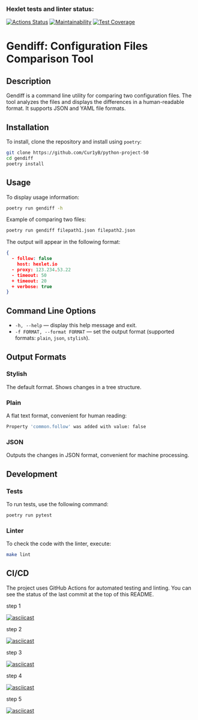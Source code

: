 ### Hexlet tests and linter status:
[![Actions Status](https://github.com/Motlakhov/python-project-50/actions/workflows/hexlet-check.yml/badge.svg)](https://github.com/Motlakhov/python-project-50/actions)
[![Maintainability](https://api.codeclimate.com/v1/badges/7694e0c8cf5fc4cd28c5/maintainability)](https://codeclimate.com/github/Motlakhov/python-project-50/maintainability)
[![Test Coverage](https://api.codeclimate.com/v1/badges/7694e0c8cf5fc4cd28c5/test_coverage)](https://codeclimate.com/github/Motlakhov/python-project-50/test_coverage)

# Gendiff: Configuration Files Comparison Tool

## Description

Gendiff is a command line utility for comparing two configuration files. The tool analyzes the files and displays the differences in a human-readable format. It supports JSON and YAML file formats.

## Installation

To install, clone the repository and install using `poetry`:

```sh
git clone https://github.com/Cur1yB/python-project-50
cd gendiff
poetry install
```

## Usage

To display usage information:

```sh
poetry run gendiff -h
```

Example of comparing two files:

```sh
poetry run gendiff filepath1.json filepath2.json
```

The output will appear in the following format:

```json
{
  - follow: false
    host: hexlet.io
  - proxy: 123.234.53.22
  - timeout: 50
  + timeout: 20
  + verbose: true
}
```

## Command Line Options

- `-h, --help` — display this help message and exit.
- `-f FORMAT, --format FORMAT` — set the output format (supported formats: `plain`, `json`, `stylish`).

## Output Formats

### Stylish

The default format. Shows changes in a tree structure.

### Plain

A flat text format, convenient for human reading:

```sh
Property 'common.follow' was added with value: false
```

### JSON

Outputs the changes in JSON format, convenient for machine processing.

## Development

### Tests

To run tests, use the following command:

```sh
poetry run pytest
```

### Linter

To check the code with the linter, execute:

```sh
make lint
```

## CI/CD

The project uses GitHub Actions for automated testing and linting. You can see the status of the last commit at the top of this README.

step 1

[![asciicast](https://asciinema.org/a/0s0j4OFtmy2EgGbFygqQSYWkd.svg)](https://asciinema.org/a/0s0j4OFtmy2EgGbFygqQSYWkd)


step 2

[![asciicast](https://asciinema.org/a/ROyWfNtMk4ediYCgFLXwCFqXx.svg)](https://asciinema.org/a/ROyWfNtMk4ediYCgFLXwCFqXx)

step 3

[![asciicast](https://asciinema.org/a/pQTjxYh4BnHnJu97hsTxzsO9K.svg)](https://asciinema.org/a/pQTjxYh4BnHnJu97hsTxzsO9K)

step 4

[![asciicast](https://asciinema.org/a/BxIKumQdKnBzbjYtnRBK7xfkc.svg)](https://asciinema.org/a/BxIKumQdKnBzbjYtnRBK7xfkc)

step 5

[![asciicast](https://asciinema.org/a/PuNbAKrWqMCKjynSa37wLGqzz.svg)](https://asciinema.org/a/PuNbAKrWqMCKjynSa37wLGqzz)
